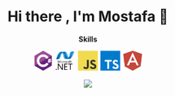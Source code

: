 <h1 align="center">
  Hi there , I'm Mostafa 👋
</h1>

<p align="center"> 
 <strong>
  Skills
  </strong>
</p>

<p align="center"> 
  <img src="https://raw.githubusercontent.com/devicons/devicon/master/icons/csharp/csharp-original.svg" alt="csharp" width="40" height="40" />
  <img src="https://raw.githubusercontent.com/devicons/devicon/master/icons/dot-net/dot-net-original-wordmark.svg" alt="dotnet" width="40" height="40" />
  <img src="https://raw.githubusercontent.com/devicons/devicon/master/icons/javascript/javascript-original.svg" alt="javascript" width="40" height="40" />
  <img src="https://raw.githubusercontent.com/devicons/devicon/master/icons/typescript/typescript-original.svg" alt="typescript" width="40" height="40" />
  <img src="https://raw.githubusercontent.com/devicons/devicon/master/icons/angularjs/angularjs-plain.svg" alt="angular" width="40" height="40" />
</p>

<p align="center">
 <a href="#" alt="Mostafa Abbasi's github stats">
  <img src="https://github-readme-stats.vercel.app/api?username=mostafaabbasi&theme=tokyonight&show_icons=true" />
 </a>
</p>


